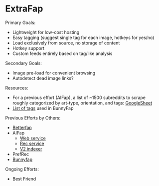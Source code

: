 # ExtraFap

Primary Goals:
- Lightweight for low-cost hosting
- Easy tagging (suggest single tag for each image, hotkeys for yes/no)
- Load exclusively from source, no storage of content
- Hotkey support
- Custom feeds entirely based on tag/like analysis

Secondary Goals:
- Image pre-load for convenient browsing
- Autodetect dead image links?

Resources:
- For a previous effort (AIFap), a list of ~1500 subreddits to scrape roughly categorized by art-type, orientation, and tags: [GoogleSheet](https://docs.google.com/spreadsheets/d/1G--uYCNwe_kTJhwXetRLPyUQSYySi-3Qtz2KXv2m-no/edit?usp=sharing)
- [List of tags](/Resources/BF_Tags.txt) used in BunnyFap

Previous Efforts by Others:
- [Betterfap](https://web.archive.org/web/20180826134455/https://betterfap.com/)
- AIFap
  - [Web service](https://gitlab.com/aifap/webservice)
  - [Rec service](https://gitlab.com/aifap/recservice)
  - [V2 indexer](https://gitlab.com/aifap/indexer)
- PrefRec
- [Bunnyfap](https://web.archive.org/web/20230204152836/https://bunnyfap.com/)

Ongoing Efforts:
- Best Friend